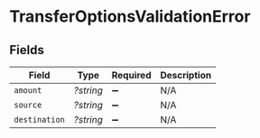 # TransferOptionsValidationError


## Fields

| Field              | Type               | Required           | Description        |
| ------------------ | ------------------ | ------------------ | ------------------ |
| `amount`           | *?string*          | :heavy_minus_sign: | N/A                |
| `source`           | *?string*          | :heavy_minus_sign: | N/A                |
| `destination`      | *?string*          | :heavy_minus_sign: | N/A                |